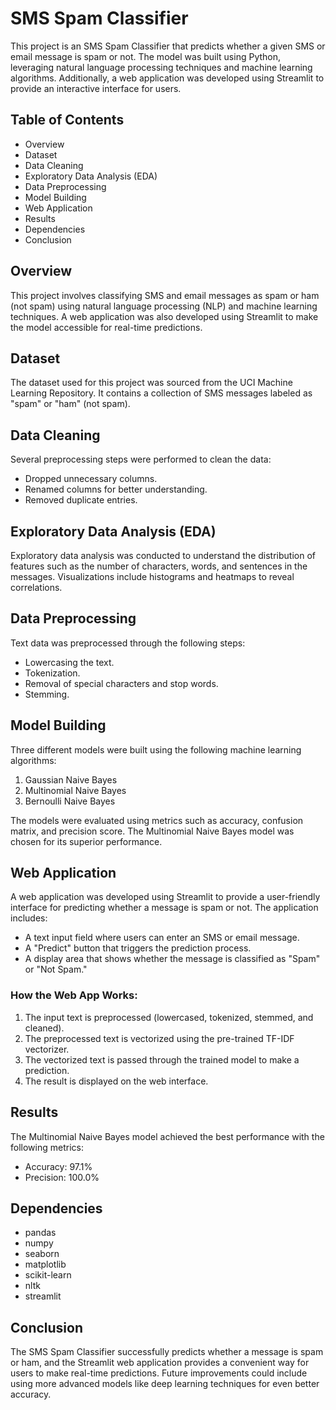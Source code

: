 # SMS Spam Classifier

This project is an SMS Spam Classifier that predicts whether a given SMS or email message is spam or not. The model was built using Python, leveraging natural language processing techniques and machine learning algorithms. Additionally, a web application was developed using Streamlit to provide an interactive interface for users.

## Table of Contents
- Overview
- Dataset
- Data Cleaning
- Exploratory Data Analysis (EDA)
- Data Preprocessing
- Model Building
- Web Application
- Results
- Dependencies
- Conclusion

## Overview
This project involves classifying SMS and email messages as spam or ham (not spam) using natural language processing (NLP) and machine learning techniques. A web application was also developed using Streamlit to make the model accessible for real-time predictions.

## Dataset
The dataset used for this project was sourced from the UCI Machine Learning Repository. It contains a collection of SMS messages labeled as "spam" or "ham" (not spam).

## Data Cleaning
Several preprocessing steps were performed to clean the data:
- Dropped unnecessary columns.
- Renamed columns for better understanding.
- Removed duplicate entries.

## Exploratory Data Analysis (EDA)
Exploratory data analysis was conducted to understand the distribution of features such as the number of characters, words, and sentences in the messages. Visualizations include histograms and heatmaps to reveal correlations.

## Data Preprocessing
Text data was preprocessed through the following steps:
- Lowercasing the text.
- Tokenization.
- Removal of special characters and stop words.
- Stemming.

## Model Building
Three different models were built using the following machine learning algorithms:
1. Gaussian Naive Bayes
2. Multinomial Naive Bayes
3. Bernoulli Naive Bayes

The models were evaluated using metrics such as accuracy, confusion matrix, and precision score. The Multinomial Naive Bayes model was chosen for its superior performance.

## Web Application
A web application was developed using Streamlit to provide a user-friendly interface for predicting whether a message is spam or not. The application includes:
- A text input field where users can enter an SMS or email message.
- A "Predict" button that triggers the prediction process.
- A display area that shows whether the message is classified as "Spam" or "Not Spam."

### How the Web App Works:
1. The input text is preprocessed (lowercased, tokenized, stemmed, and cleaned).
2. The preprocessed text is vectorized using the pre-trained TF-IDF vectorizer.
3. The vectorized text is passed through the trained model to make a prediction.
4. The result is displayed on the web interface.

## Results
The Multinomial Naive Bayes model achieved the best performance with the following metrics:
- Accuracy: 97.1%
- Precision: 100.0%

## Dependencies
- pandas
- numpy
- seaborn
- matplotlib
- scikit-learn
- nltk
- streamlit

## Conclusion
The SMS Spam Classifier successfully predicts whether a message is spam or ham, and the Streamlit web application provides a convenient way for users to make real-time predictions. Future improvements could include using more advanced models like deep learning techniques for even better accuracy.

